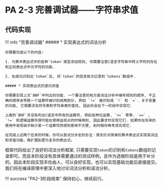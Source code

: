 # PA 2-3 完善调试器——字符串求值

## 代码实现
!!! info "完善调试器"
    ##### * 实现表达式的词法分析

    你需要完成以下的内容:

    1. 为算术表达式中的各种`token`类型添加规则, 你需要注意C语言字符串中转义字符的存在和正则表达式中元字符的功能.

    2. 在成功识别出`token`后, 将`token`的信息依次记录到`tokens`数组中.

    ##### * 实现表达式的递归求值 

    你需要实现上文`BNF`中列出的功能. 一个要注意的地方是词法分析中编写规则的顺序, 不正确的顺序会导致一个运算符被识别成两部分, 例如 `!=` 被识别成 `!` 和 `=`. 关于变量的功能, 它需要涉及符号表和字符串表的查找, 因此你会在下一阶段中实现它.

    上面的`BNF`并没有列出C语言中所有的运算符, 例如各种位运算, `<=` 等等. `==` , `!=` 和逻辑运算符很可能在使用监视点的时候用到, 因此要求你实现它们. 如果你在将来的使用中发现由于缺少某一个运算符而感到使用不方便, 到时候你再考虑实现它.

    在完成上述两个任务的时候，你可以尝试分步走的办法：首先针对简单的算术表达式实现其词法和求值功能，再扩展到更为复杂的表达式。

框架代码给出了良好的词法分析框架, 只需要实现`token`的识别和`tokens`数组的记录即可。而且本阶段没有具体需要通过的测试样例，且作为选做阶段是用于补分的，因此本阶段实现丰俭由人，可以良好实现，也可以实现基础功能后直接提交。我们将在编译原理中更深入地讨论词法分析和语法分析。

!!! success "PA2-3阶段结束"
    保持初心，继续前行。
